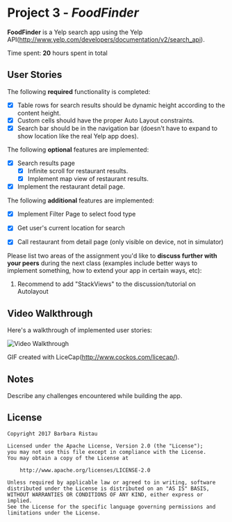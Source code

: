 # Project 3 - *FoodFinder*

**FoodFinder** is a Yelp search app using the Yelp API(http://www.yelp.com/developers/documentation/v2/search_api).

Time spent: **20** hours spent in total

## User Stories

The following **required** functionality is completed:

- [X] Table rows for search results should be dynamic height according to the content height.
- [X] Custom cells should have the proper Auto Layout constraints.
- [X] Search bar should be in the navigation bar (doesn't have to expand to show location like the real Yelp app does).

The following **optional** features are implemented:

- [X] Search results page
   - [X] Infinite scroll for restaurant results.
   - [X] Implement map view of restaurant results.
- [X] Implement the restaurant detail page.

The following **additional** features are implemented:

- [X] Implement Filter Page to select food type
- [X] Get user's current location for search 
- [X] Call restaurant from detail page (only visible on device, not in simulator)


Please list two areas of the assignment you'd like to **discuss further with your peers** during the next class (examples include better ways to implement something, how to extend your app in certain ways, etc):

1. Recommend to add "StackViews" to the discussion/tutorial on Autolayout 

## Video Walkthrough 

Here's a walkthrough of implemented user stories:

<img src='http://i.imgur.com/link/to/your/gif/file.gif' title='Video Walkthrough' width='' alt='Video Walkthrough' />

GIF created with LiceCap(http://www.cockos.com/licecap/).

## Notes

Describe any challenges encountered while building the app.

## License

    Copyright 2017 Barbara Ristau 

    Licensed under the Apache License, Version 2.0 (the "License");
    you may not use this file except in compliance with the License.
    You may obtain a copy of the License at

        http://www.apache.org/licenses/LICENSE-2.0

    Unless required by applicable law or agreed to in writing, software
    distributed under the License is distributed on an "AS IS" BASIS,
    WITHOUT WARRANTIES OR CONDITIONS OF ANY KIND, either express or implied.
    See the License for the specific language governing permissions and
    limitations under the License.
